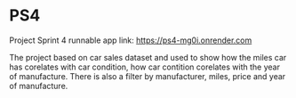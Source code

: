 # PS4
Project Sprint 4
runnable app link: https://ps4-mg0i.onrender.com

The project based on car sales dataset and used to
show how the miles car has corelates with car condition,
how car contition corelates with the year of manufacture.
There is also a filter by manufacturer, miles, price and year of manufacture. 